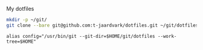 My dotfiles


```bash
mkdir -p ~/git/
git clone --bare git@github.com:t-jaardvark/dotfiles.git ~/git/dotfiles
```

```fish
alias config="/usr/bin/git --git-dir=$HOME/git/dotfiles --work-tree=$HOME"
```
